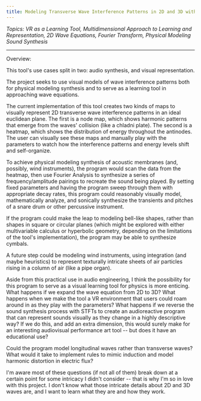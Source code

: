 ```yaml
---
title: Modeling Transverse Wave Interference Patterns in 2D and 3D with VR for Learning Fundamentals of Wave Behavior and Integration in Physical Modeling of Acoustic Membranes
---
```

*Topics: VR as a Learning Tool, Multidimensional Approach to Learning and Representation, 2D Wave Equations, Fourier Transform, Physical Modeling Sound Synthesis*
***
Overview:

This tool's use cases split in two: audio synthesis, and visual representation. 

The project seeks to use visual models of wave interference patterns both for physical modeling synthesis and to serve as a learning tool in approaching wave equations.

The current implementation of this tool creates two kinds of maps to visually represent 2D transverse wave interference patterns in an ideal euclidean plane. The first is a node map, which shows harmonic patterns that emerge from the waves' collision (like a chladni plate). The second is a heatmap, which shows the distribution of energy throughout the antinodes. The user can visually see these maps and manually play with the parameters to watch how the interference patterns and energy levels shift and self-organize.

To achieve physical modeling synthesis of acoustic membranes (and, possibly, wind instruments), the program would scan the data from the heatmap, then use Fourier Analysis to synthesize a series of frequency/amplitude pairings to recreate the sound being played. By setting fixed parameters and having the program sweep through them with appropriate decay rates, this program could reasonably visually model, mathematically analyze, and sonically synthesize the transients and pitches of a snare drum or other percussive instrument. 

If the program could make the leap to modeling bell-like shapes, rather than shapes in square or circular planes (which might be explored with either multivariable calculus or hyperbolic geometry, depending on the limitations of the tool's implementation), the program may be able to synthesize cymbals. 

A future step could be modeling wind instruments, using integration (and maybe heuristics) to represent texturally intricate sheets of air particles rising in a column of air (like a pipe organ).

Aside from this practical use in audio engineering, I think the possibility for this program to serve as a visual learning tool for physics is more enticing. What happens if we expand the wave equation from 2D to 3D? What happens when we make the tool a VR environment that users could roam around in as they play with the parameters? What happens if we reverse the sound synthesis process with STFTs to create an audioreactive program that can represent sounds visually as they change in a highly descriptive way? If we do this, and add an extra dimension, this would surely make for an interesting audiovisual performance art tool -- but does it have an educational use? 

Could the program model longitudinal waves rather than transverse waves? What would it take to implement rules to mimic induction and model harmonic distortion in electric flux? 

I'm aware most of these questions (if not all of them) break down at a certain point for some intricacy I didn't consider -- that is why I'm so in love with this project. I don't know what those intricate details about 2D and 3D waves are, and I want to learn what they are and how they work.
